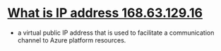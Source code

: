 # [What is IP address 168.63.129.16](https://learn.microsoft.com/en-us/azure/virtual-network/what-is-ip-address-168-63-129-16)
- a virtual public IP address that is used to facilitate a communication channel to Azure platform resources.

